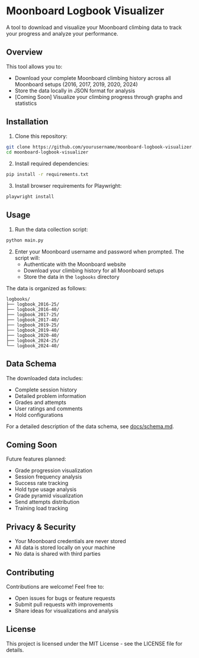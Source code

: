# Moonboard Logbook Visualizer

A tool to download and visualize your Moonboard climbing data to track your progress and analyze your performance.

## Overview

This tool allows you to:
- Download your complete Moonboard climbing history across all Moonboard setups (2016, 2017, 2019, 2020, 2024)
- Store the data locally in JSON format for analysis
- [Coming Soon] Visualize your climbing progress through graphs and statistics

## Installation

1. Clone this repository:
```bash
git clone https://github.com/yourusername/moonboard-logbook-visualizer.git
cd moonboard-logbook-visualizer
```

2. Install required dependencies:
```bash
pip install -r requirements.txt
```

3. Install browser requirements for Playwright:
```bash
playwright install
```

## Usage

1. Run the data collection script:
```bash
python main.py
```

2. Enter your Moonboard username and password when prompted. The script will:
   - Authenticate with the Moonboard website
   - Download your climbing history for all Moonboard setups
   - Store the data in the `logbooks` directory

The data is organized as follows:
```
logbooks/
├── logbook_2016-25/
├── logbook_2016-40/
├── logbook_2017-25/
├── logbook_2017-40/
├── logbook_2019-25/
├── logbook_2019-40/
├── logbook_2020-40/
├── logbook_2024-25/
└── logbook_2024-40/
```

## Data Schema

The downloaded data includes:
- Complete session history
- Detailed problem information
- Grades and attempts
- User ratings and comments
- Hold configurations

For a detailed description of the data schema, see [docs/schema.md](docs/schema.md).

## Coming Soon

Future features planned:
- Grade progression visualization
- Session frequency analysis
- Success rate tracking
- Hold type usage analysis
- Grade pyramid visualization
- Send attempts distribution
- Training load tracking

## Privacy & Security

- Your Moonboard credentials are never stored
- All data is stored locally on your machine
- No data is shared with third parties

## Contributing

Contributions are welcome! Feel free to:
- Open issues for bugs or feature requests
- Submit pull requests with improvements
- Share ideas for visualizations and analysis

## License

This project is licensed under the MIT License - see the LICENSE file for details.

